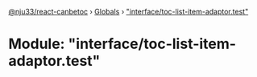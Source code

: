[@nju33/react-canbetoc](../README.md) › [Globals](../globals.md) › ["interface/toc-list-item-adaptor.test"](_interface_toc_list_item_adaptor_test_.md)

# Module: "interface/toc-list-item-adaptor.test"



